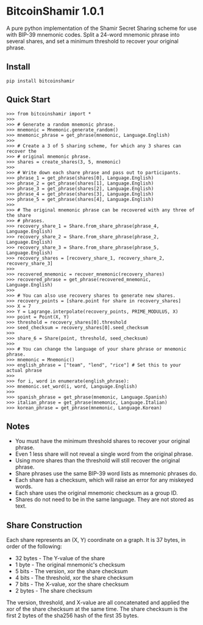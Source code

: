 # BitcoinShamir 1.0.1
A pure python implementation of the Shamir Secret Sharing scheme for use with BIP-39 mnemonic codes. Split a 24-word mnemonic phrase into several shares, and set a minimum threshold to recover your original phrase.

## Install
`pip install bitcoinshamir`

## Quick Start
```
>>> from bitcoinshamir import *
>>>
>>> # Generate a random mnemonic phrase.
>>> mnemonic = Mnemonic.generate_random()
>>> mnemonic_phrase = get_phrase(mnemonic, Language.English)
>>>
>>> # Create a 3 of 5 sharing scheme, for which any 3 shares can recover the
>>> # original mnemonic phrase.
>>> shares = create_shares(3, 5, mnemonic)
>>>
>>> # Write down each share phrase and pass out to participants.
>>> phrase_1 = get_phrase(shares[0], Language.English)
>>> phrase_2 = get_phrase(shares[1], Language.English)
>>> phrase_3 = get_phrase(shares[2], Language.English)
>>> phrase_4 = get_phrase(shares[3], Language.English)
>>> phrase_5 = get_phrase(shares[4], Language.English)
>>>
>>> # The original mnemonic phrase can be recovered with any three of the share
>>> # phrases.
>>> recovery_share_1 = Share.from_share_phrase(phrase_4, Language.English)
>>> recovery_share_2 = Share.from_share_phrase(phrase_2, Language.English)
>>> recovery_share_3 = Share.from_share_phrase(phrase_5, Language.English)
>>> recovery_shares = [recovery_share_1, recovery_share_2, recovery_share_3]
>>>
>>> recovered_mnemonic = recover_mnemonic(recovery_shares)
>>> recovered_phrase = get_phrase(recovered_mnemonic, Language.English)
>>>
>>> # You can also use recovery shares to generate new shares.
>>> recovery_points = [share.point for share in recovery_shares]
>>> X = 7
>>> Y = Lagrange.interpolate(recovery_points, PRIME_MODULUS, X)
>>> point = Point(X, Y)
>>> threshold = recovery_shares[0].threshold
>>> seed_checksum = recovery_shares[0].seed_checksum
>>>
>>> share_6 = Share(point, threshold, seed_checksum)
>>>
>>> # You can change the language of your share phrase or mnemonic phrase.
>>> mnemonic = Mnemonic()
>>> english_phrase = ["team", "lend", "rice"] # Set this to your actual phrase
>>>
>>> for i, word in enumerate(english_phrase):
>>> mnemonic.set_word(i, word, Language.English)
>>>
>>> spanish_phrase = get_phrase(mnemonic, Language.Spanish)
>>> italian_phrase = get_phrase(mnemonic, Language.Italian)
>>> korean_phrase = get_phrase(mnemonic, Language.Korean)
```
## Notes
- You must have the minimum threshold shares to recover your original phrase.
- Even 1 less share will not reveal a single word from the original phrase.
- Using more shares than the threshold will still recover the original phrase.
- Share phrases use the same BIP-39 word lists as mnemonic phrases do.
- Each share has a checksum, which will raise an error for any miskeyed words.
- Each share uses the original mnemonic checksum as a group ID.
- Shares do not need to be in the same language. They are not stored as text.
## Share Construction
Each share represents an (X, Y) coordinate on a graph. It is 37 bytes, in order of the following:
- 32 bytes - The Y-value of the share
- 1 byte - The original mnemonic's checksum
- 5 bits - The version, xor the share checksum
- 4 bits - The threshold, xor the share checksum
- 7 bits - The X-value, xor the share checksum
- 2 bytes - The share checksum

The version, threshold, and X-value are all concatenated and applied the xor of the share checksum at the same time. The share checksum is the first 2 bytes of the sha256 hash of the first 35 bytes.
